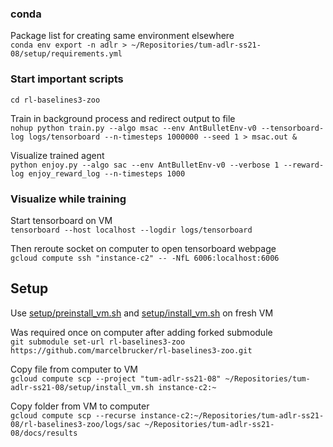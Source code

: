 ### conda

Package list for creating same environment elsewhere\
`conda env export -n adlr > ~/Repositories/tum-adlr-ss21-08/setup/requirements.yml`

### Start important scripts

`cd rl-baselines3-zoo`

Train in background process and redirect output to file\
`nohup python train.py --algo msac --env AntBulletEnv-v0 --tensorboard-log logs/tensorboard --n-timesteps 1000000 --seed 1 > msac.out &`

Visualize trained agent\
`python enjoy.py --algo sac --env AntBulletEnv-v0 --verbose 1 --reward-log enjoy_reward_log --n-timesteps 1000`

### Visualize while training

Start tensorboard on VM\
`tensorboard --host localhost --logdir logs/tensorboard`

Then reroute socket on computer to open tensorboard webpage\
`gcloud compute ssh "instance-c2" -- -NfL 6006:localhost:6006`

## Setup

Use [setup/preinstall_vm.sh](./setup/preinstall_vm.sh) and [setup/install_vm.sh](./setup/install_vm.sh) on fresh VM

Was required once on computer after adding forked submodule\
`git submodule set-url rl-baselines3-zoo https://github.com/marcelbrucker/rl-baselines3-zoo.git`

Copy file from computer to VM\
`gcloud compute scp --project "tum-adlr-ss21-08" ~/Repositories/tum-adlr-ss21-08/setup/install_vm.sh instance-c2:~`

Copy folder from VM to computer\
`gcloud compute scp --recurse instance-c2:~/Repositories/tum-adlr-ss21-08/rl-baselines3-zoo/logs/sac ~/Repositories/tum-adlr-ss21-08/docs/results`